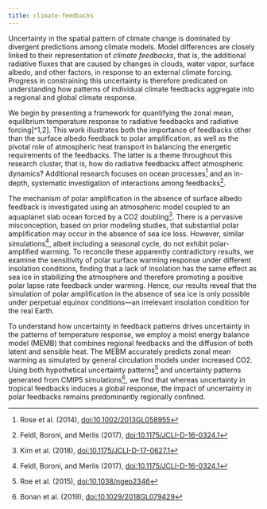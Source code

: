 ```yaml
---
title: climate-feedbacks 
---
```


<!-- A 75-100 word paragraph describing the motivation behind these projects -->

Uncertainty in the spatial pattern of climate change is dominated by divergent predictions among climate models. Model differences are closely linked to their representation of *climate feedbacks*, that is, the additional radiative fluxes that are caused by changes in clouds, water vapor, surface albedo, and other factors, in response to an external climate forcing. Progress in constraining this uncertainty is therefore predicated on understanding how patterns of individual climate feedbacks aggregate into a regional and global climate response.

We begin by presenting a framework for quantifying the zonal mean, equilibrium temperature response to radiative feedbacks and radiative forcing[^1,2]. This work illustrates both the importance of feedbacks other than the surface albedo feedback to polar amplification, as well as the pivotal role of atmospheric heat transport in balancing the energetic requirements of the feedbacks. The latter is a theme throughout this research cluster, that is, how do radiative feedbacks affect atmospheric dynamics? Additional research focuses on ocean processes[^3] and an in-depth, systematic investigation of interactions among feedbacks[^4].

The mechanism of polar amplification in the absence of surface albedo feedback is investigated using an atmospheric model coupled to an aquaplanet slab ocean forced by a CO2 doubling[^5]. There is a pervasive misconception, based on prior modeling studies, that substantial polar amplification may occur in the absence of sea ice loss. However, similar simulations[^4], albeit including a seasonal cycle, do not exhibit polar-amplified warming. To reconcile these apparently contradictory results, we examine the sensitivity of polar surface warming response under different insolation conditions, finding that a lack of insolation has the same effect as sea ice in stabilizing the atmosphere and therefore promoting a positive polar lapse rate feedback under warming. Hence, our results reveal that the simulation of polar amplification in the absence of sea ice is only possible under perpetual equinox conditions—an irrelevant insolation condition for the real Earth.

To understand how uncertainty in feedback patterns drives uncertainty in the patterns of temperature response, we employ a moist energy balance model (MEMB) that combines regional feedbacks and the diffusion of both latent and sensible heat. The MEBM accurately predicts zonal mean warming as simulated by general circulation models under increased CO2. Using both hypothetical uncertainty patterns[^6] and uncertainty patterns generated from CMIP5 simulations[^7], we find that whereas uncertainty in tropical feedbacks induces a global response, the impact of uncertainty in polar feedbacks remains predominantly regionally confined.

[^1]: Feldl and Roe (2013), [doi:10.1002/grl.50711](https://doi.org/10.1002/grl.50711)
 
[^2]: Feldl and Roe (2013), [doi:10.1175/JCLI-D-12-00631.1](https://doi.org/10.1175/JCLI-D-12-00631.1)

[^3]: Rose et al. (2014), [doi:10.1002/2013GL058955](https://doi.org/10.1002/2013GL058955)

[^4]: Feldl, Boroni, and Merlis (2017), [doi:10.1175/JCLI-D-16-0324.1](https://doi.org/10.1175/JCLI-D-16-0324.1)

[^5]: Kim et al. (2018), [doi:10.1175/JCLI-D-17-0627.1](https://doi.org/10.1175/JCLI-D-17-0627.1)

[^6]: Roe et al. (2015), [doi:10.1038/ngeo2346](https://doi.org/10.1038/ngeo2346)

[^7]: Bonan et al. (2019), [doi:10.1029/2018GL079429](https://doi.org/10.1029/2018GL079429)

